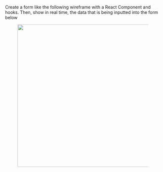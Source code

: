<p>Create a form like the following wireframe with a React Component and hooks. Then, show in real time, the data that is being inputted into the form below</p>
<figure class="text-center"><img src="https://s3.amazonaws.com/General_V88/boomyeah2015/codingdojo/curriculum/content/chapter/Forms.png" style="width: 520px; height: 464px;" width="520" height="464"></figure>
